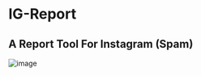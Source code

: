 # IG-Report
## A Report Tool For Instagram (Spam)

![image](https://user-images.githubusercontent.com/77563746/114433294-b2322400-9bd2-11eb-9ecb-632d8caaad61.png)



